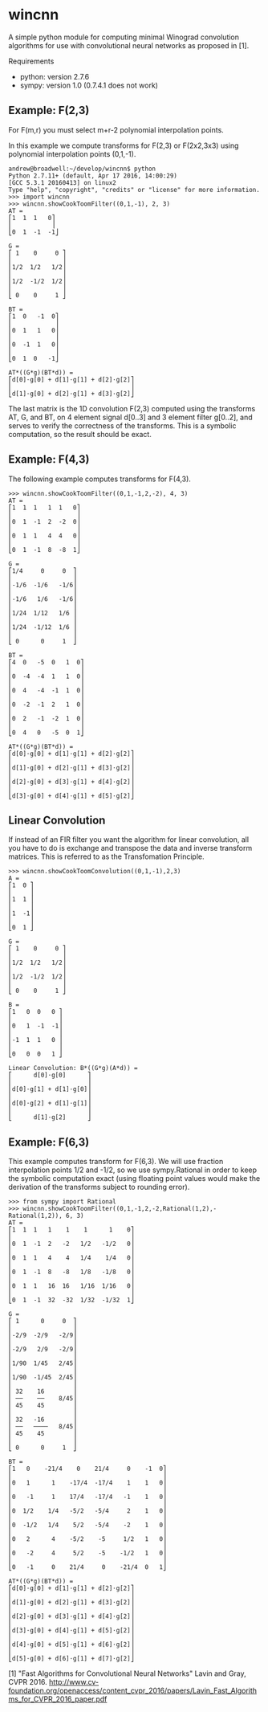 # wincnn

A simple python module for computing minimal Winograd convolution algorithms for use with
convolutional neural networks as proposed in [1].

Requirements

+ python: version 2.7.6
+ sympy: version 1.0 (0.7.4.1 does not work)

## Example: F(2,3)

For F(m,r) you must select m+r-2 polynomial interpolation points.

In this example we compute transforms for F(2,3) or
F(2x2,3x3) using polynomial interpolation points (0,1,-1).

```
andrew@broadwell:~/develop/wincnn$ python
Python 2.7.11+ (default, Apr 17 2016, 14:00:29) 
[GCC 5.3.1 20160413] on linux2
Type "help", "copyright", "credits" or "license" for more information.
>>> import wincnn
>>> wincnn.showCookToomFilter((0,1,-1), 2, 3)
AT = 
⎡1  1  1   0⎤
⎢           ⎥
⎣0  1  -1  -1⎦

G = 
⎡ 1    0     0 ⎤
⎢              ⎥
⎢1/2  1/2   1/2⎥
⎢              ⎥
⎢1/2  -1/2  1/2⎥
⎢              ⎥
⎣ 0    0     1 ⎦

BT = 
⎡1  0   -1  0⎤
⎢            ⎥
⎢0  1   1   0⎥
⎢            ⎥
⎢0  -1  1   0⎥
⎢            ⎥
⎣0  1  0   -1⎦

AT*((G*g)(BT*d)) =
⎡d[0]⋅g[0] + d[1]⋅g[1] + d[2]⋅g[2]⎤
⎢                                 ⎥
⎣d[1]⋅g[0] + d[2]⋅g[1] + d[3]⋅g[2]⎦

```

The last matrix is the 1D convolution F(2,3) computed using the
transforms AT, G, and BT, on 4 element signal d[0..3] and 3 element
filter g[0..2], and serves to verify the correctness of the
transforms. This is a symbolic computation, so the result should be
exact.

## Example: F(4,3)

The following example computes transforms for F(4,3).

```
>>> wincnn.showCookToomFilter((0,1,-1,2,-2), 4, 3)
AT = 
⎡1  1  1   1  1   0⎤
⎢                  ⎥
⎢0  1  -1  2  -2  0⎥
⎢                  ⎥
⎢0  1  1   4  4   0⎥
⎢                  ⎥
⎣0  1  -1  8  -8  1⎦

G = 
⎡1/4     0     0  ⎤
⎢                 ⎥
⎢-1/6  -1/6   -1/6⎥
⎢                 ⎥
⎢-1/6   1/6   -1/6⎥
⎢                 ⎥
⎢1/24  1/12   1/6 ⎥
⎢                 ⎥
⎢1/24  -1/12  1/6 ⎥
⎢                 ⎥
⎣ 0      0     1  ⎦

BT = 
⎡4  0   -5  0   1  0⎤
⎢                   ⎥
⎢0  -4  -4  1   1  0⎥
⎢                   ⎥
⎢0  4   -4  -1  1  0⎥
⎢                   ⎥
⎢0  -2  -1  2   1  0⎥
⎢                   ⎥
⎢0  2   -1  -2  1  0⎥
⎢                   ⎥
⎣0  4   0   -5  0  1⎦

AT*((G*g)(BT*d)) =
⎡d[0]⋅g[0] + d[1]⋅g[1] + d[2]⋅g[2]⎤
⎢                                 ⎥
⎢d[1]⋅g[0] + d[2]⋅g[1] + d[3]⋅g[2]⎥
⎢                                 ⎥
⎢d[2]⋅g[0] + d[3]⋅g[1] + d[4]⋅g[2]⎥
⎢                                 ⎥
⎣d[3]⋅g[0] + d[4]⋅g[1] + d[5]⋅g[2]⎦
```
## Linear Convolution

If instead of an FIR filter you want the algorithm for linear convolution, all you have to do is exchange and transpose the data and inverse transform matrices. This is referred to as the Transfomation Principle.

```
>>> wincnn.showCookToomConvolution((0,1,-1),2,3)
A = 
⎡1  0 ⎤
⎢     ⎥
⎢1  1 ⎥
⎢     ⎥
⎢1  -1⎥
⎢     ⎥
⎣0  1 ⎦

G = 
⎡ 1    0     0 ⎤
⎢              ⎥
⎢1/2  1/2   1/2⎥
⎢              ⎥
⎢1/2  -1/2  1/2⎥
⎢              ⎥
⎣ 0    0     1 ⎦

B = 
⎡1   0  0   0 ⎤
⎢             ⎥
⎢0   1  -1  -1⎥
⎢             ⎥
⎢-1  1  1   0 ⎥
⎢             ⎥
⎣0   0  0   1 ⎦

Linear Convolution: B*((G*g)(A*d)) =
⎡      d[0]⋅g[0]      ⎤
⎢                     ⎥
⎢d[0]⋅g[1] + d[1]⋅g[0]⎥
⎢                     ⎥
⎢d[0]⋅g[2] + d[1]⋅g[1]⎥
⎢                     ⎥
⎣      d[1]⋅g[2]      ⎦
```

## Example: F(6,3)

This example computes transform for F(6,3). We will use fraction interpolation points 1/2
and -1/2, so we use sympy.Rational in order to keep the symbolic computation exact (using floating point values would make the derivation of the transforms subject to rounding error).

```
>>> from sympy import Rational
>>> wincnn.showCookToomFilter((0,1,-1,2,-2,Rational(1,2),-Rational(1,2)), 6, 3)
AT = 
⎡1  1  1   1    1    1      1    0⎤
⎢                                 ⎥
⎢0  1  -1  2   -2   1/2   -1/2   0⎥
⎢                                 ⎥
⎢0  1  1   4    4   1/4    1/4   0⎥
⎢                                 ⎥
⎢0  1  -1  8   -8   1/8   -1/8   0⎥
⎢                                 ⎥
⎢0  1  1   16  16   1/16  1/16   0⎥
⎢                                 ⎥
⎣0  1  -1  32  -32  1/32  -1/32  1⎦

G = 
⎡ 1      0     0  ⎤
⎢                 ⎥
⎢-2/9  -2/9   -2/9⎥
⎢                 ⎥
⎢-2/9   2/9   -2/9⎥
⎢                 ⎥
⎢1/90  1/45   2/45⎥
⎢                 ⎥
⎢1/90  -1/45  2/45⎥
⎢                 ⎥
⎢ 32    16        ⎥
⎢ ──    ──    8/45⎥
⎢ 45    45        ⎥
⎢                 ⎥
⎢ 32   -16        ⎥
⎢ ──   ────   8/45⎥
⎢ 45    45        ⎥
⎢                 ⎥
⎣ 0      0     1  ⎦

BT = 
⎡1   0    -21/4    0    21/4     0    -1  0⎤
⎢                                          ⎥
⎢0   1      1    -17/4  -17/4    1    1   0⎥
⎢                                          ⎥
⎢0   -1     1    17/4   -17/4   -1    1   0⎥
⎢                                          ⎥
⎢0  1/2    1/4   -5/2   -5/4     2    1   0⎥
⎢                                          ⎥
⎢0  -1/2   1/4    5/2   -5/4    -2    1   0⎥
⎢                                          ⎥
⎢0   2      4    -5/2    -5     1/2   1   0⎥
⎢                                          ⎥
⎢0   -2     4     5/2    -5    -1/2   1   0⎥
⎢                                          ⎥
⎣0   -1     0    21/4     0    -21/4  0   1⎦

AT*((G*g)(BT*d)) =
⎡d[0]⋅g[0] + d[1]⋅g[1] + d[2]⋅g[2]⎤
⎢                                 ⎥
⎢d[1]⋅g[0] + d[2]⋅g[1] + d[3]⋅g[2]⎥
⎢                                 ⎥
⎢d[2]⋅g[0] + d[3]⋅g[1] + d[4]⋅g[2]⎥
⎢                                 ⎥
⎢d[3]⋅g[0] + d[4]⋅g[1] + d[5]⋅g[2]⎥
⎢                                 ⎥
⎢d[4]⋅g[0] + d[5]⋅g[1] + d[6]⋅g[2]⎥
⎢                                 ⎥
⎣d[5]⋅g[0] + d[6]⋅g[1] + d[7]⋅g[2]⎦
```

[1] "Fast Algorithms for Convolutional Neural Networks" Lavin and Gray, CVPR 2016.
http://www.cv-foundation.org/openaccess/content_cvpr_2016/papers/Lavin_Fast_Algorithms_for_CVPR_2016_paper.pdf
